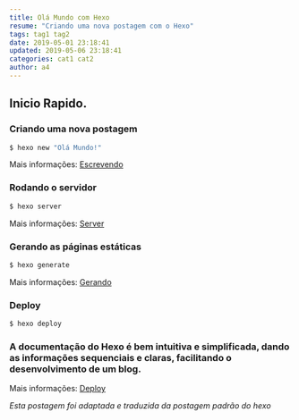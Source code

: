 ```yaml
---
title: Olá Mundo com Hexo
resume: "Criando uma nova postagem com o Hexo"
tags: tag1 tag2
date: 2019-05-01 23:18:41
updated: 2019-05-06 23:18:41
categories: cat1 cat2
author: a4
---
```

## Inicio Rapido.

### Criando uma nova postagem

``` bash
$ hexo new "Olá Mundo!"
```

Mais informações: [Escrevendo](https://hexo.io/pt-br/docs/writing.html)

### Rodando o servidor

``` bash
$ hexo server
```

Mais informações: [Server](https://hexo.io/pt-br/docs/server.html)

### Gerando as páginas estáticas

``` bash
$ hexo generate
```

Mais informações: [Gerando](https://hexo.io/pt-br/docs/generating.html)

### Deploy

``` bash
$ hexo deploy
```

### A documentação do Hexo é bem intuitiva e simplificada, dando as informações sequenciais e claras, facilitando o desenvolvimento de um blog.

Mais informações: [Deploy](https://hexo.io/pt-br/docs/deployment.html)

*Esta postagem foi adaptada e traduzida da postagem padrão do hexo*
